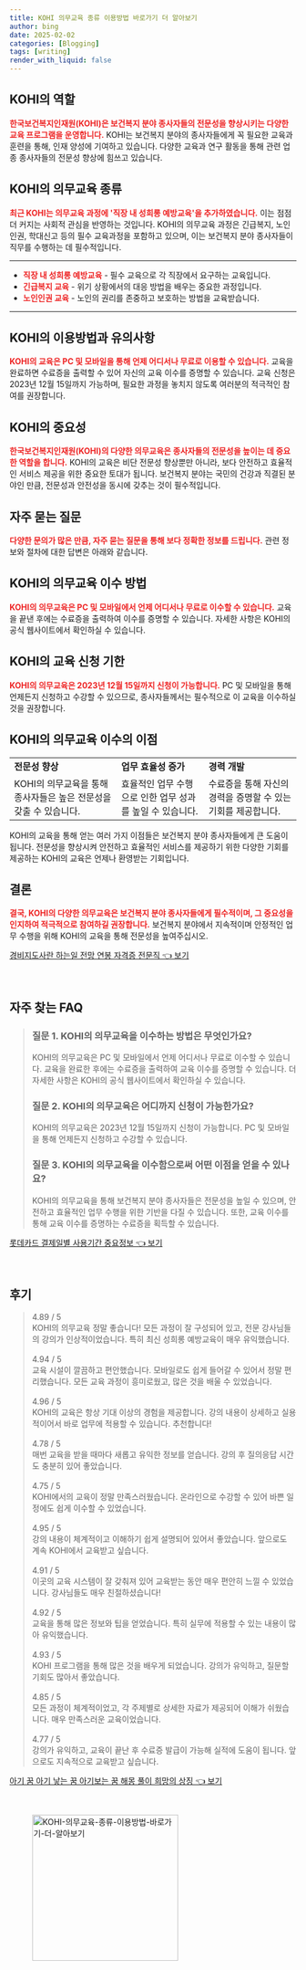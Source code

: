 ```yaml
---
title: KOHI 의무교육 종류 이용방법 바로가기 더 알아보기
author: bing
date: 2025-02-02
categories: [Blogging]
tags: [writing]
render_with_liquid: false
---
```



<h2 id='KOHI의 역할'>KOHI의 역할</h2>

<p><b><span style="color: #ee2323;">한국보건복지인재원(KOHI)은 보건복지 분야 종사자들의 전문성을 향상시키는 다양한 교육 프로그램을 운영합니다.</span></b> KOHI는 보건복지 분야의 종사자들에게 꼭 필요한 교육과 훈련을 통해, 인재 양성에 기여하고 있습니다. 다양한 교육과 연구 활동을 통해 관련 업종 종사자들의 전문성 향상에 힘쓰고 있습니다.</p>

<h2 id='KOHI의 의무교육 종류'>KOHI의 의무교육 종류</h2>

<p><b><span style="color: #ee2323;">최근 KOHI는 의무교육 과정에 '직장 내 성희롱 예방교육'을 추가하였습니다.</span></b> 이는 점점 더 커지는 사회적 관심을 반영하는 것입니다. KOHI의 의무교육 과정은 긴급복지, 노인인권, 학대신고 등의 필수 교육과정을 포함하고 있으며, 이는 보건복지 분야 종사자들이 직무를 수행하는 데 필수적입니다.</p>

<hr />

<ul>
    <li><b><span style="color: #ee2323;">직장 내 성희롱 예방교육</span></b> - 필수 교육으로 각 직장에서 요구하는 교육입니다.</li>
    <li><b><span style="color: #ee2323;">긴급복지 교육</span></b> - 위기 상황에서의 대응 방법을 배우는 중요한 과정입니다.</li>
    <li><b><span style="color: #ee2323;">노인인권 교육</span></b> - 노인의 권리를 존중하고 보호하는 방법을 교육받습니다.</li>
</ul>

<hr />

<h2 id='KOHI의 이용방법과 유의사항'>KOHI의 이용방법과 유의사항</h2>

<p><b><span style="color: #ee2323;">KOHI의 교육은 PC 및 모바일을 통해 언제 어디서나 무료로 이용할 수 있습니다.</span></b> 교육을 완료하면 수료증을 출력할 수 있어 자신의 교육 이수를 증명할 수 있습니다. 교육 신청은 2023년 12월 15일까지 가능하며, 필요한 과정을 놓치지 않도록 여러분의 적극적인 참여를 권장합니다.</p>

<h2 id='KOHI의 중요성'>KOHI의 중요성</h2>

<p><b><span style="color: #ee2323;">한국보건복지인재원(KOHI)의 다양한 의무교육은 종사자들의 전문성을 높이는 데 중요한 역할을 합니다.</span></b> KOHI의 교육은 비단 전문성 향상뿐만 아니라, 보다 안전하고 효율적인 서비스 제공을 위한 중요한 토대가 됩니다. 보건복지 분야는 국민의 건강과 직결된 분야인 만큼, 전문성과 안전성을 동시에 갖추는 것이 필수적입니다.</p>

<h2 id='자주 묻는 질문'>자주 묻는 질문</h2>

<p><b><span style="color: #ee2323;">다양한 문의가 많은 만큼, 자주 묻는 질문을 통해 보다 정확한 정보를 드립니다.</span></b> 관련 정보와 절차에 대한 답변은 아래와 같습니다.</p>

<h2 id='KOHI의 의무교육 이수 방법'>KOHI의 의무교육 이수 방법</h2>

<p><b><span style="color: #ee2323;">KOHI의 의무교육은 PC 및 모바일에서 언제 어디서나 무료로 이수할 수 있습니다.</span></b> 교육을 끝낸 후에는 수료증을 출력하여 이수를 증명할 수 있습니다. 자세한 사항은 KOHI의 공식 웹사이트에서 확인하실 수 있습니다.</p>

<h2 id='KOHI의 교육 신청 기한'>KOHI의 교육 신청 기한</h2>

<p><b><span style="color: #ee2323;">KOHI의 의무교육은 2023년 12월 15일까지 신청이 가능합니다.</span></b> PC 및 모바일을 통해 언제든지 신청하고 수강할 수 있으므로, 종사자들께서는 필수적으로 이 교육을 이수하실 것을 권장합니다.</p>

<h2 id='KOHI의 의무교육 이수의 이점'>KOHI의 의무교육 이수의 이점</h2>

<table>
    <tr>
        <td><b>전문성 향상</b></td>
        <td><b>업무 효율성 증가</b></td>
        <td><b>경력 개발</b></td>
    </tr>
    <tr>
        <td>KOHI의 의무교육을 통해 종사자들은 높은 전문성을 갖출 수 있습니다.</td>
        <td>효율적인 업무 수행으로 인한 업무 성과를 높일 수 있습니다.</td>
        <td>수료증을 통해 자신의 경력을 증명할 수 있는 기회를 제공합니다.</td>
    </tr>
</table>

<p>KOHI의 교육을 통해 얻는 여러 가지 이점들은 보건복지 분야 종사자들에게 큰 도움이 됩니다. 전문성을 향상시켜 안전하고 효율적인 서비스를 제공하기 위한 다양한 기회를 제공하는 KOHI의 교육은 언제나 환영받는 기회입니다.</p>

<h2 id='결론'>결론</h2>

<p><b><span style="color: #ee2323;">결국, KOHI의 다양한 의무교육은 보건복지 분야 종사자들에게 필수적이며, 그 중요성을 인지하여 적극적으로 참여하길 권장합니다.</span></b> 보건복지 분야에서 지속적이며 안정적인 업무 수행을 위해 KOHI의 교육을 통해 전문성을 높여주십시오.</p>


<p><a class="click-button" title="경비지도사란 하는일 전망 연봉 자격증 전문직" href="https://adkhouse.github.io/posts/%EA%B2%BD%EB%B9%84%EC%A7%80%EB%8F%84%EC%82%AC%EB%9E%80-%ED%95%98%EB%8A%94%EC%9D%BC-%EC%A0%84%EB%A7%9D-%EC%97%B0%EB%B4%89-%EC%9E%90%EA%B2%A9%EC%A6%9D-%EC%A0%84%EB%AC%B8%EC%A7%81/" rel="dofollow">경비지도사란 하는일 전망 연봉 자격증 전문직 👈 보기</a></p><br>
<h2 id='자주_찾는_FAQ'>자주 찾는 FAQ</h2>
<div itemscope="" itemtype="https://schema.org/FAQPage"> 
<blockquote> 
<div itemscope="" itemprop="mainEntity" itemtype="https://schema.org/Question"> 
<h3 itemprop="name">질문 1. KOHI의 의무교육을 이수하는 방법은 무엇인가요?</h3> 
<div itemscope="" itemprop="acceptedAnswer" itemtype="https://schema.org/Answer"> 
<span itemprop="text"> 
<p>KOHI의 의무교육은 PC 및 모바일에서 언제 어디서나 무료로 이수할 수 있습니다. 교육을 완료한 후에는 수료증을 출력하여 교육 이수를 증명할 수 있습니다. 더 자세한 사항은 KOHI의 공식 웹사이트에서 확인하실 수 있습니다.</p> 
</span> 
</div> 
</div> 

<div itemscope="" itemprop="mainEntity" itemtype="https://schema.org/Question"> 
<h3 itemprop="name">질문 2. KOHI의 의무교육은 어디까지 신청이 가능한가요?</h3> 
<div itemscope="" itemprop="acceptedAnswer" itemtype="https://schema.org/Answer"> 
<span itemprop="text"> 
<p>KOHI의 의무교육은 2023년 12월 15일까지 신청이 가능합니다. PC 및 모바일을 통해 언제든지 신청하고 수강할 수 있습니다.</p> 
</span> 
</div> 
</div> 

<div itemscope="" itemprop="mainEntity" itemtype="https://schema.org/Question"> 
<h3 itemprop="name">질문 3. KOHI의 의무교육을 이수함으로써 어떤 이점을 얻을 수 있나요?</h3> 
<div itemscope="" itemprop="acceptedAnswer" itemtype="https://schema.org/Answer"> 
<span itemprop="text"> 
<p>KOHI의 의무교육을 통해 보건복지 분야 종사자들은 전문성을 높일 수 있으며, 안전하고 효율적인 업무 수행을 위한 기반을 다질 수 있습니다. 또한, 교육 이수를 통해 교육 이수를 증명하는 수료증을 획득할 수 있습니다.</p> 
</span> 
</div> 
</div> 
</blockquote> 
</div>
<p><a class="click-button" title="롯데카드 결제일별 사용기간 중요정보" href="https://adkhouse.github.io/posts/%EB%A1%AF%EB%8D%B0%EC%B9%B4%EB%93%9C-%EA%B2%B0%EC%A0%9C%EC%9D%BC%EB%B3%84-%EC%82%AC%EC%9A%A9%EA%B8%B0%EA%B0%84-%EC%A4%91%EC%9A%94%EC%A0%95%EB%B3%B4/" rel="dofollow">롯데카드 결제일별 사용기간 중요정보 👈 보기</a></p><br>
<h2 id='후기'>후기</h2>
<div itemscope itemtype="https://schema.org/Product">
  <blockquote>
  <div itemprop="review" itemscope itemtype="https://schema.org/Review">
      <div itemprop="reviewRating" itemscope itemtype="https://schema.org/Rating"> <span itemprop="ratingValue">4.89</span> / <span itemprop="bestRating">5</span> </div>
      <span itemprop="reviewBody">KOHI의 의무교육 정말 좋습니다! 모든 과정이 잘 구성되어 있고, 전문 강사님들의 강의가 인상적이었습니다. 특히 최신 성희롱 예방교육이 매우 유익했습니다.</span>
  </div>
  <br>
  <div itemprop="review" itemscope itemtype="https://schema.org/Review">
      <div itemprop="reviewRating" itemscope itemtype="https://schema.org/Rating"> <span itemprop="ratingValue">4.94</span> / <span itemprop="bestRating">5</span> </div>
      <span itemprop="reviewBody">교육 시설이 깔끔하고 편안했습니다. 모바일로도 쉽게 들어갈 수 있어서 정말 편리했습니다. 모든 교육 과정이 흥미로웠고, 많은 것을 배울 수 있었습니다.</span>
  </div>
  <br>
  <div itemprop="review" itemscope itemtype="https://schema.org/Review">
      <div itemprop="reviewRating" itemscope itemtype="https://schema.org/Rating"> <span itemprop="ratingValue">4.96</span> / <span itemprop="bestRating">5</span> </div>
      <span itemprop="reviewBody">KOHI의 교육은 항상 기대 이상의 경험을 제공합니다. 강의 내용이 상세하고 실용적이어서 바로 업무에 적용할 수 있습니다. 추천합니다!</span>
  </div>
  <br>
  <div itemprop="review" itemscope itemtype="https://schema.org/Review">
      <div itemprop="reviewRating" itemscope itemtype="https://schema.org/Rating"> <span itemprop="ratingValue">4.78</span> / <span itemprop="bestRating">5</span> </div>
      <span itemprop="reviewBody">매번 교육을 받을 때마다 새롭고 유익한 정보를 얻습니다. 강의 후 질의응답 시간도 충분히 있어 좋았습니다.</span>
  </div>
  <br>
  <div itemprop="review" itemscope itemtype="https://schema.org/Review">
      <div itemprop="reviewRating" itemscope itemtype="https://schema.org/Rating"> <span itemprop="ratingValue">4.75</span> / <span itemprop="bestRating">5</span> </div>
      <span itemprop="reviewBody">KOHI에서의 교육이 정말 만족스러웠습니다. 온라인으로 수강할 수 있어 바쁜 일정에도 쉽게 이수할 수 있었습니다.</span>
  </div>
  <br>
  <div itemprop="review" itemscope itemtype="https://schema.org/Review">
      <div itemprop="reviewRating" itemscope itemtype="https://schema.org/Rating"> <span itemprop="ratingValue">4.95</span> / <span itemprop="bestRating">5</span> </div>
      <span itemprop="reviewBody">강의 내용이 체계적이고 이해하기 쉽게 설명되어 있어서 좋았습니다. 앞으로도 계속 KOHI에서 교육받고 싶습니다.</span>
  </div>
  <br>
  <div itemprop="review" itemscope itemtype="https://schema.org/Review">
      <div itemprop="reviewRating" itemscope itemtype="https://schema.org/Rating"> <span itemprop="ratingValue">4.91</span> / <span itemprop="bestRating">5</span> </div>
      <span itemprop="reviewBody">이곳의 교육 시스템이 잘 갖춰져 있어 교육받는 동안 매우 편안히 느낄 수 있었습니다. 강사님들도 매우 친절하셨습니다!</span>
  </div>
  <br>
  <div itemprop="review" itemscope itemtype="https://schema.org/Review">
      <div itemprop="reviewRating" itemscope itemtype="https://schema.org/Rating"> <span itemprop="ratingValue">4.92</span> / <span itemprop="bestRating">5</span> </div>
      <span itemprop="reviewBody">교육을 통해 많은 정보와 팁을 얻었습니다. 특히 실무에 적용할 수 있는 내용이 많아 유익했습니다.</span>
  </div>
  <br>
  <div itemprop="review" itemscope itemtype="https://schema.org/Review">
      <div itemprop="reviewRating" itemscope itemtype="https://schema.org/Rating"> <span itemprop="ratingValue">4.93</span> / <span itemprop="bestRating">5</span> </div>
      <span itemprop="reviewBody">KOHI 프로그램을 통해 많은 것을 배우게 되었습니다. 강의가 유익하고, 질문할 기회도 많아서 좋았습니다.</span>
  </div>
  <br>
  <div itemprop="review" itemscope itemtype="https://schema.org/Review">
      <div itemprop="reviewRating" itemscope itemtype="https://schema.org/Rating"> <span itemprop="ratingValue">4.85</span> / <span itemprop="bestRating">5</span> </div>
      <span itemprop="reviewBody">모든 과정이 체계적이었고, 각 주제별로 상세한 자료가 제공되어 이해가 쉬웠습니다. 매우 만족스러운 교육이었습니다.</span>
  </div>
  <br>
  <div itemprop="review" itemscope itemtype="https://schema.org/Review">
      <div itemprop="reviewRating" itemscope itemtype="https://schema.org/Rating"> <span itemprop="ratingValue">4.77</span> / <span itemprop="bestRating">5</span> </div>
      <span itemprop="reviewBody">강의가 유익하고, 교육이 끝난 후 수료증 발급이 가능해 실적에 도움이 됩니다. 앞으로도 지속적으로 교육받고 싶습니다.</span>
  </div>
  </blockquote>
</div>
<p><a class="click-button" title="아기 꿈 아기 낳는 꿈 아기보는 꿈 해몽 풀이 희망의 상징" href="https://adkhouse.github.io/posts/%EC%95%84%EA%B8%B0-%EA%BF%88-%EC%95%84%EA%B8%B0-%EB%82%B3%EB%8A%94-%EA%BF%88-%EC%95%84%EA%B8%B0%EB%B3%B4%EB%8A%94-%EA%BF%88-%ED%95%B4%EB%AA%BD-%ED%92%80%EC%9D%B4-%ED%9D%AC%EB%A7%9D%EC%9D%98-%EC%83%81%EC%A7%95/" rel="dofollow">아기 꿈 아기 낳는 꿈 아기보는 꿈 해몽 풀이 희망의 상징 👈 보기</a></p><br>
<figure class="image"><img src="https://adkhouse.github.io/assets/img/thumbnail/KOHI-의무교육-종류-이용방법-바로가기-더-알아보기.webp" alt="KOHI-의무교육-종류-이용방법-바로가기-더-알아보기" width="256" height="256"></figure>